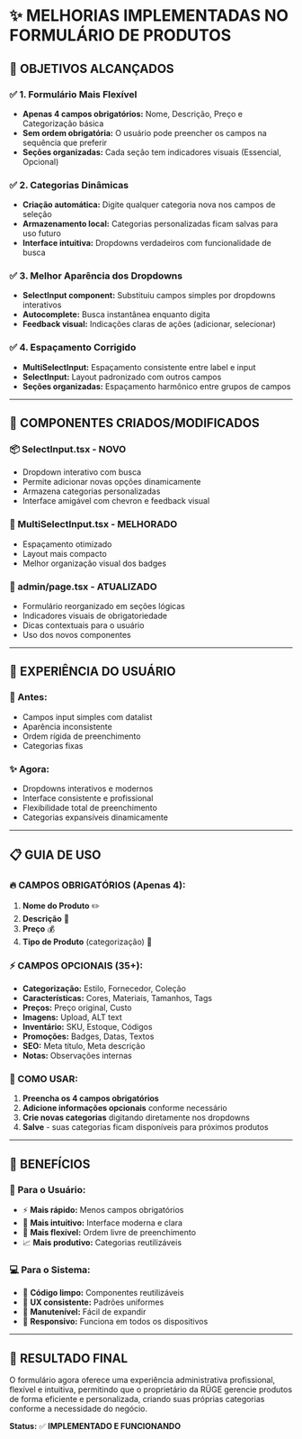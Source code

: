 # ✨ MELHORIAS IMPLEMENTADAS NO FORMULÁRIO DE PRODUTOS

## 🎯 **OBJETIVOS ALCANÇADOS**

### ✅ **1. Formulário Mais Flexível**
- **Apenas 4 campos obrigatórios:** Nome, Descrição, Preço e Categorização básica
- **Sem ordem obrigatória:** O usuário pode preencher os campos na sequência que preferir
- **Seções organizadas:** Cada seção tem indicadores visuais (Essencial, Opcional)

### ✅ **2. Categorias Dinâmicas**
- **Criação automática:** Digite qualquer categoria nova nos campos de seleção
- **Armazenamento local:** Categorias personalizadas ficam salvas para uso futuro
- **Interface intuitiva:** Dropdowns verdadeiros com funcionalidade de busca

### ✅ **3. Melhor Aparência dos Dropdowns**
- **SelectInput component:** Substituiu campos simples por dropdowns interativos
- **Autocomplete:** Busca instantânea enquanto digita
- **Feedback visual:** Indicações claras de ações (adicionar, selecionar)

### ✅ **4. Espaçamento Corrigido**
- **MultiSelectInput:** Espaçamento consistente entre label e input
- **SelectInput:** Layout padronizado com outros campos
- **Seções organizadas:** Espaçamento harmônico entre grupos de campos

---

## 🔧 **COMPONENTES CRIADOS/MODIFICADOS**

### **📦 SelectInput.tsx** - NOVO
- Dropdown interativo com busca
- Permite adicionar novas opções dinamicamente
- Armazena categorias personalizadas
- Interface amigável com chevron e feedback visual

### **🎨 MultiSelectInput.tsx** - MELHORADO
- Espaçamento otimizado
- Layout mais compacto
- Melhor organização visual dos badges

### **📝 admin/page.tsx** - ATUALIZADO
- Formulário reorganizado em seções lógicas
- Indicadores visuais de obrigatoriedade
- Dicas contextuais para o usuário
- Uso dos novos componentes

---

## 🎨 **EXPERIÊNCIA DO USUÁRIO**

### **🚀 Antes:**
- Campos input simples com datalist
- Aparência inconsistente
- Ordem rígida de preenchimento
- Categorias fixas

### **✨ Agora:**
- Dropdowns interativos e modernos
- Interface consistente e profissional
- Flexibilidade total de preenchimento
- Categorias expansíveis dinamicamente

---

## 📋 **GUIA DE USO**

### **🔥 CAMPOS OBRIGATÓRIOS (Apenas 4):**
1. **Nome do Produto** ✏️
2. **Descrição** 📝
3. **Preço** 💰
4. **Tipo de Produto** (categorização) 📂

### **⚡ CAMPOS OPCIONAIS (35+):**
- **Categorização:** Estilo, Fornecedor, Coleção
- **Características:** Cores, Materiais, Tamanhos, Tags
- **Preços:** Preço original, Custo
- **Imagens:** Upload, ALT text
- **Inventário:** SKU, Estoque, Códigos
- **Promoções:** Badges, Datas, Textos
- **SEO:** Meta título, Meta descrição
- **Notas:** Observações internas

### **🎯 COMO USAR:**
1. **Preencha os 4 campos obrigatórios**
2. **Adicione informações opcionais** conforme necessário
3. **Crie novas categorias** digitando diretamente nos dropdowns
4. **Salve** - suas categorias ficam disponíveis para próximos produtos

---

## 🔮 **BENEFÍCIOS**

### **👤 Para o Usuário:**
- ⚡ **Mais rápido:** Menos campos obrigatórios
- 🎨 **Mais intuitivo:** Interface moderna e clara
- 🔄 **Mais flexível:** Ordem livre de preenchimento
- 📈 **Mais produtivo:** Categorias reutilizáveis

### **💻 Para o Sistema:**
- 🧹 **Código limpo:** Componentes reutilizáveis
- 🎯 **UX consistente:** Padrões uniformes
- 🔧 **Manutenível:** Fácil de expandir
- 📱 **Responsivo:** Funciona em todos os dispositivos

---

## 🎉 **RESULTADO FINAL**

O formulário agora oferece uma experiência administrativa profissional, flexível e intuitiva, permitindo que o proprietário da RÜGE gerencie produtos de forma eficiente e personalizada, criando suas próprias categorias conforme a necessidade do negócio.

**Status:** ✅ **IMPLEMENTADO E FUNCIONANDO**
